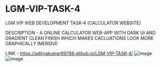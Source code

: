 # LGM-VIP-TASK-4
LGM VIP WEB DEVELOPMENT TASK-4 (CALCULATOR  WEBSITE)

DESCRIPTION - A  ONLINE CALCULATOR WEB-APP WITH DARK UI AND GRADIENT CLEAN FINISH WHICH MAKES CACLUATIONS LOOK MORE GRAPHICALLY IMERSIVE

LINK - https://adityakumar69786.github.io/LGM-VIP-TASK-4/ 
![image](https://user-images.githubusercontent.com/77196597/233438385-3a6d1ed4-643b-4aed-8baf-ab75d19ecf64.png)
![image](https://user-images.githubusercontent.com/77196597/233438550-16791a9a-4230-48b6-a687-256ad3ed8434.png)
